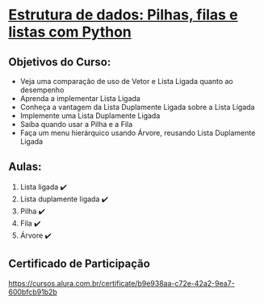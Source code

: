 # [Estrutura de dados: Pilhas, filas e listas com Python](https://cursos.alura.com.br/course/estrutura-de-dados-python)

## Objetivos do Curso:

* Veja uma comparação de uso de Vetor e Lista Ligada quanto ao desempenho
* Aprenda a implementar Lista Ligada
* Conheça a vantagem da Lista Duplamente Ligada sobre a Lista Ligada
* Implemente uma Lista Duplamente Ligada
* Saiba quando usar a Pilha e a Fila
* Faça um menu hierárquico usando Árvore, reusando Lista Duplamente Ligada

## Aulas:

1. Lista ligada :heavy_check_mark:
2. Lista duplamente ligada :heavy_check_mark:
3. Pilha :heavy_check_mark:
4. Fila :heavy_check_mark:
5. Árvore :heavy_check_mark:

## Certificado de Participação
https://cursos.alura.com.br/certificate/b9e938aa-c72e-42a2-9ea7-600bfcb91b2b
